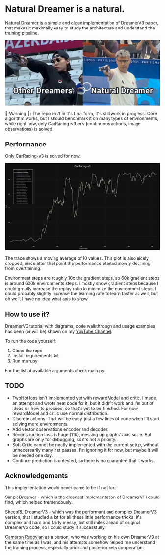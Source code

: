 # Natural Dreamer is a natural.

Natural Dreamer is a simple and clean implementation of DreamerV3 paper, that makes it maximally easy to study the architecture and understand the training pipeline.

<p align="center">
<img src="additionalMaterials/OthersVsNaturalDreamer.jpg"/>
</p>

🚧 Warning 🚧: The repo isn't in it's final form, it's still work in progress. Core algorithm works, but I should benchmark it on many types of environments, while right now, only CarRacing-v3 env (continuous actions, image observations) is solved.


## Performance

Only CarRacing-v3 is solved for now.

<p align="center">
<img src="additionalMaterials/CarRacing-v3.jpg"/>
</p>

The trace shows a moving average of 10 values. This plot is also nicely cropped, since after that point the performance started slowly declining from overtraining.

Environment steps are roughly 10x the gradient steps, so 60k gradient steps is around 600k environments steps. I mostly show gradient steps because I could greatly increase the replay ratio to minimize the environment steps. I could probably slightly increase the learning rate to learn faster as well, but oh well, I have no idea what axis to show.

## How to use it?

DreamerV3 tutorial with diagrams, code walkthrough and usage examples has been (or will be) shown on my [YouTube Channel](https://www.youtube.com/@inexperiencedme).

To run the code yourself:
1. Clone the repo
2. Install requirements.txt
3. Run main.py

For the list of available arguments check main.py.

## TODO

- TwoHot loss isn't implemented yet with rewardModel and critic. I made an attempt and wrote neat code for it, but it didn't work and I'm out of ideas on how to proceed, so that's yet to be finished. For now, rewardModel and critic use normal distribution.
- Discrete actions. That will be easy, just a few lines of code when I'll start solving more environments.
- Add vector observations encoder and decoder.
- Reconstruction loss is huge (11k), messing up graphs' axis scale. But graphs are only for debugging, so it's not a priority.
- Soft Critic cannot be neatly implemented with the current setup, without unnecessarily many net passes. I'm ignoring it for now, but maybe it will be needed one day.
- Continue prediction is untested, so there is no guarantee that it works.


## Acknowledgements

This implementation would never came to be if not for:

[SimpleDreamer](https://github.com/kc-ml2/SimpleDreamer) - which is the cleanest implementation of DreamerV1 I could find, which helped tremendously.

[SheepRL DreamerV3](https://github.com/Eclectic-Sheep/sheeprl) - which was the performant and complex DreamerV3 version, that I studied a lot for all these little performance tricks. It's complex and hard and fairly messy, but still miles ahead of original DreamerV3 code, so I could study it successfully.

[Cameron Redovian](https://github.com/naivoder) as a person, who was working on his own DreamerV3 at the same time as I was, and his attempts somehow helped me understand the training process, especially prior and posterior nets cooperation.
